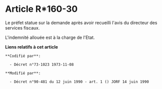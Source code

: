 # Article R*160-30

Le préfet statue sur la demande après avoir recueilli l'avis du directeur des services fiscaux.

L'indemnité allouée est à la charge de l'Etat.

**Liens relatifs à cet article**

	**Codifié par**:

	  - Décret n°73-1023 1973-11-08

	**Modifié par**:

	  - Décret n°90-481 du 12 juin 1990 - art. 1 () JORF 14 juin 1990

